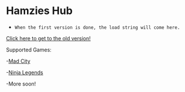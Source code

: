 #  Hamzies Hub
*     When the first version is done, the load string will come here.
>
[Click here to get to the old version!](https://github.com/Hamziee/Hamzies-Hub-old)
>
Supported Games:
>
  -[Mad City](https://www.roblox.com/games/1224212277/Mad-City)
>
  -[Ninja Legends](https://www.roblox.com/games/3956818381/Ninja-Legends)
>
  -More soon!
